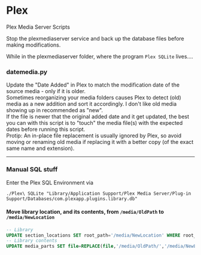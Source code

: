 # Plex
Plex Media Server Scripts

Stop the plexmediaserver service and back up the database files before making modifications.

While in the plexmediaserver folder, where the program `Plex SQLite` lives....

### datemedia.py
Update the "Date Added" in Plex to match the modification date of the source media - only if it is older.  
Sometimes reorganizing your media folders causes Plex to detect (old) media as a new addition and sort it accordingly.  I don't like old media showing up in recommended as "new".  
If the file is newer that the original added date and it get updated, the best you can with this script is to "touch" the media file(s) with the expected dates before running this script.  
Protip:  An in-place file replacement is usually ignored by Plex, so avoid moving or renaming old media if replacing it with a better copy (of the exact same name and extension).  

---

### Manual SQL stuff

Enter the Plex SQL Environment via
```shell
./Plex\ SQLite "Library/Application Support/Plex Media Server/Plug-in Support/Databases/com.plexapp.plugins.library.db"
```

#### Move library location, and its contents, from `/media/OldPath` to `/media/NewLocation`
```sql
-- Library
UPDATE section_locations SET root_path='/media/NewLocation' WHERE root_path='/media/OldPath';
-- Library contents
UPDATE media_parts SET file=REPLACE(file,'/media/OldPath/','/media/NewLocation/') WHERE file LIKE '/media/OldPath/%';
```
